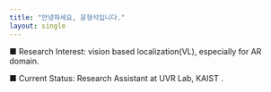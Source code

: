 ```yaml
---
title: "안녕하세요, 윤형석입니다."
layout: single
---
```


■ Research Interest: vision based localization(VL), especially for AR domain.

■ Current Status: Research Assistant at UVR Lab, KAIST .
